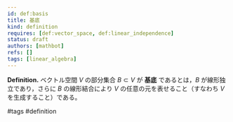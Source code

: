 ```yaml
---
id: def:basis
title: 基底
kind: definition
requires: [def:vector_space, def:linear_independence]
status: draft
authors: [mathbot]
refs: []
tags: [linear_algebra]
---
```


**Definition.** ベクトル空間 $V$ の部分集合 $B \subset V$ が **基底** であるとは，$B$ が線形独立であり，さらに $B$ の線形結合により $V$ の任意の元を表せること（すなわち $V$ を生成すること）である。

#tags #definition
